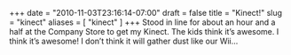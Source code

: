 +++
date = "2010-11-03T23:16:14-07:00"
draft = false
title = "Kinect!"
slug = "kinect"
aliases = [
	"kinect"
]
+++
Stood in line for about an hour and a half at the Company Store to get my Kinect. The kids think it’s awesome. I think it’s awesome! I don’t think it will gather dust like our Wii…